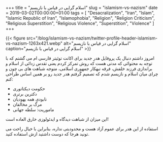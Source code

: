 +++
title = "اسلام گرایی در قیاس با نازیسم"
slug = "islamism-vs-nazism"
date = 2019-03-02T00:00:00+01:00
tags = [ "Desacralization", "Iran", "Islam", "Islamic Republic of Iran", "Islamophobia", "Religion", "Religion Criticism", "Religious Superstition", "Religious Violence", "Superstition", "Violence" ]
+++

{{< figure src="/blog/islamism-vs-nazism/twitter-profile-header-islamism-vs-nazism-1263x421.webp" alt="اسلام گرایی در قیاس با نازیسم" caption="اسلام گرایی در قیاس با نازیسم" >}}

امروز داشتم دنبال یک پروفایل هدر جدید برای اکانت توئیتر فارسی ام می گشتم که با توجه به محتوائی که مدتی هست که روش تمرکز کردم یعنی تقدس زدائی از اسلام و براندازی فرزند خلفش، فرقه تبهکار جمهوری اسلامی، متوجه شباهت های بی چون و چرای میان اسلام و نازیسم شدم که تصمیم گرفتم هدر جدید رو بر همین اساس طراحی کنم:

* حکومت دیکتاتوری
* دکترین برتری
* نابودی همه یهودیان
* مرگ بر مخالفان
* ماموریت: سلطه جهانی

این میزان از شباهت دیدگاه و ایدئولوزی خارق العاده است!

استفاده از این هدر برای عموم آزاد هست و محدودیتی نداره، بنابراین با خیال راحت می تونید هرجا که دوست داشتید ازش استفاده کنید.
<!--more-->

